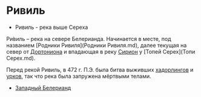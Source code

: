# Ривиль

* Ривиль - река выше Сереха

Ри́виль – река на севере Белерианда. Начинается в месте, под названием
[Родники Ривиля](Родники Ривиля.md), далее текущая на север от
[Дортониона](Дортонион.md) и впадающая в реку [Сирион](Сирион.md) у
[Топей Серех](Топи Серех.md).

Перед рекой Ривиль, в 472 г. П.Э. была битва выживших
[хадорлингов](Народы/хадорлинги.md) и [урков](Народы/урки.md), так что река
была запружена мёртвыми телами.

*   [Западный Белерианд](Западный%20Белерианд.md)
